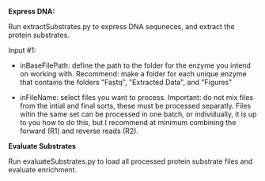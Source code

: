 **Express DNA:**

Run extractSubstrates.py to express DNA sequneces, and extract the protein substrates.

Input #1: 

- inBaseFilePath: define the path to the folder for the enzyme you intend on working with.
Recommend: make a folder for each unique enzyme that contains the folders "Fastq", "Extracted Data", and "Figures"

- inFileName: select files you want to process.
Important: do not mix files from the intial and final sorts, these must be processed separatly. Files witin the same set can be processed in one batch, or individually, it is up to you how to do this, but I recommend at minimum combining the forward (R1) and reverse reads (R2).


**Evaluate Substrates**

Run evaluateSubstrates.py to load all processed protein substrate files and evaluate enrichment.

